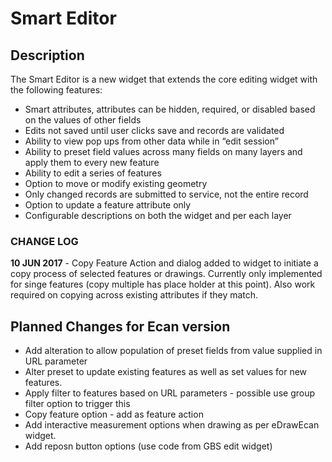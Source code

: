 # Smart Editor ## DescriptionThe Smart Editor is a new widget that extends the core editing widget with the following features:* Smart attributes, attributes can be hidden, required, or disabled based on the values of other fields* Edits not saved until user clicks save and records are validated* Ability to view pop ups from other data while in “edit session”* Ability to preset field values across many fields on many layers and apply them to every new feature* Ability to edit a series of features* Option to move or modify existing geometry* Only changed records are submitted to service, not the entire record* Option to update a feature attribute only* Configurable descriptions on both the widget and per each layer### CHANGE LOG**10 JUN 2017** - Copy Feature Action and dialog added to widget to initiate a copy process of selected features or drawings.  Currently only implemented for singe features (copy multiple has place holder at this point).  Also work required on copying across existing attributes if they match. ## Planned Changes for Ecan version* Add alteration to allow population of preset fields from value supplied in URL parameter* Alter preset to update existing features as well as set values for new features.* Apply filter to features based on URL parameters - possible use group filter option to trigger this* Copy feature option - add as feature action* Add interactive measurement options when drawing as per eDrawEcan widget.* Add reposn button options (use code from GBS edit widget)